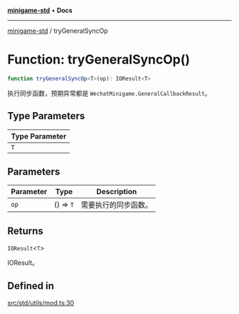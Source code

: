 [**minigame-std**](../README.md) • **Docs**

***

[minigame-std](../README.md) / tryGeneralSyncOp

# Function: tryGeneralSyncOp()

```ts
function tryGeneralSyncOp<T>(op): IOResult<T>
```

执行同步函数，预期异常都是 `WechatMinigame.GeneralCallbackResult`。

## Type Parameters

| Type Parameter |
| ------ |
| `T` |

## Parameters

| Parameter | Type | Description |
| ------ | ------ | ------ |
| `op` | () => `T` | 需要执行的同步函数。 |

## Returns

`IOResult`\<`T`\>

IOResult。

## Defined in

[src/std/utils/mod.ts:30](https://github.com/JiangJie/minigame-std/blob/22787d0fd0cff776ed579de48ccf7523d9e4ce53/src/std/utils/mod.ts#L30)
